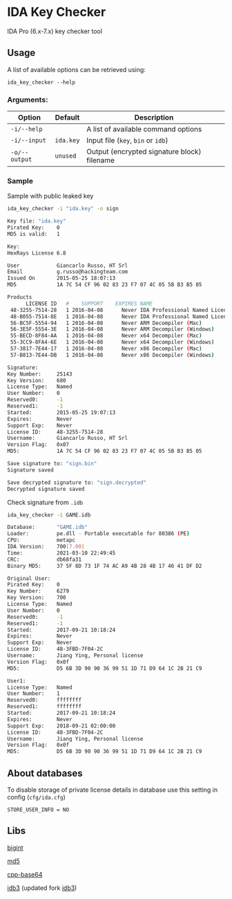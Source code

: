 # IDA Key Checker
IDA Pro (6.x-7.x) key checker tool

## Usage

A list of available options can be retrieved using:

```shell
ida_key_checker --help
```

### Arguments:

| Option        | Default   | Description                                 |
| ------------- | --------- | ------------------------------------------- |
| `-i/--help`   |           | A list of available command options         |
| `-i/--input`  | `ida.key` | Input file (`key`, `bin` or `idb`)          |
| `-o/--output` | `unused`  | Output (encrypted signature block) filename |

### Sample

Sample with public leaked key

```bash
ida_key_checker -i "ida.key" -o sign

Key file: "ida.key"
Pirated Key:    0
MD5 is valid:   1

Key:
HexRays License 6.8

User            Giancarlo Russo, HT Srl
Email           g.russo@hackingteam.com
Issued On       2015-05-25 18:07:13
MD5             1A 7C 54 CF 96 02 83 23 F7 07 4C 05 5B B3 B5 05

Products
      LICENSE ID   #    SUPPORT    EXPIRES NAME
 48-3255-7514-28   1 2016-04-08      Never IDA Professional Named License (Windows)
 48-B055-7514-8E   1 2016-04-08      Never IDA Professional Named License (Mac)
 56-BC5F-5554-94   1 2016-04-08      Never ARM Decompiler (Mac)
 56-3E5F-5554-3E   1 2016-04-08      Never ARM Decompiler (Windows)
 55-BECD-8F84-AA   1 2016-04-08      Never x64 Decompiler (Mac)
 55-3CC9-8FA4-6E   1 2016-04-08      Never x64 Decompiler (Windows)
 57-3817-7E44-17   1 2016-04-08      Never x86 Decompiler (Mac)
 57-B813-7E44-DB   1 2016-04-08      Never x86 Decompiler (Windows)

Signature:
Key Number:     25143
Key Version:    680
License Type:   Named
User Number:    0
Reserved0:      -1
Reserved1:      -1
Started:        2015-05-25 19:07:13
Expires:        Never
Support Exp:    Never
License ID:     48-3255-7514-28
Username:       Giancarlo Russo, HT Srl
Version Flag:   0x07
MD5:            1A 7C 54 CF 96 02 83 23 F7 07 4C 05 5B B3 B5 05

Save signature to: "sign.bin"
Signature saved

Save decrypted signature to: "sign.decrypted"
Decrypted signature saved
```

Check signature from `.idb`

```bash
ida_key_checker -i GAME.idb

Database:       "GAME.idb"
Loader:         pe.dll - Portable executable for 80386 (PE)
CPU:            metapc
IDA Version:    700[7.00]
Time:           2021-03-10 22:49:45
CRC:            db68fa31
Binary MD5:     37 5F 8D 73 1F 74 AC A9 4B 28 4B 17 46 41 DF D2

Original User:
Pirated Key:    0
Key Number:     6279
Key Version:    700
License Type:   Named
User Number:    0
Reserved0:      -1
Reserved1:      -1
Started:        2017-09-21 10:18:24
Expires:        Never
Support Exp:    Never
License ID:     48-3FBD-7F04-2C
Username:       Jiang Ying, Personal license
Version Flag:   0x0f
MD5:            D5 6B 3D 90 90 36 99 51 1D 71 D9 64 1C 2B 21 C9

User1:
License Type:   Named
User Number:    1
Reserved0:      ffffffff
Reserved1:      ffffffff
Started:        2017-09-21 10:18:24
Expires:        Never
Support Exp:    2018-09-21 02:00:00
License ID:     48-3FBD-7F04-2C
Username:       Jiang Ying, Personal license
Version Flag:   0x0f
MD5:            D5 6B 3D 90 90 36 99 51 1D 71 D9 64 1C 2B 21 C9
```

## About databases

To disable storage of private license details in database use this setting in config (`cfg/ida.cfg`)

```
STORE_USER_INFO = NO
```

## Libs

[bigint](https://sourceforge.net/projects/axtls/)

[md5](https://openwall.info/wiki/people/solar/software/public-domain-source-code/md5)

[cpp-base64](https://github.com/ReneNyffenegger/cpp-base64)

[idb3](https://github.com/nlitsme/idbutil) (updated fork [idb3](https://github.com/pr701/idb3))